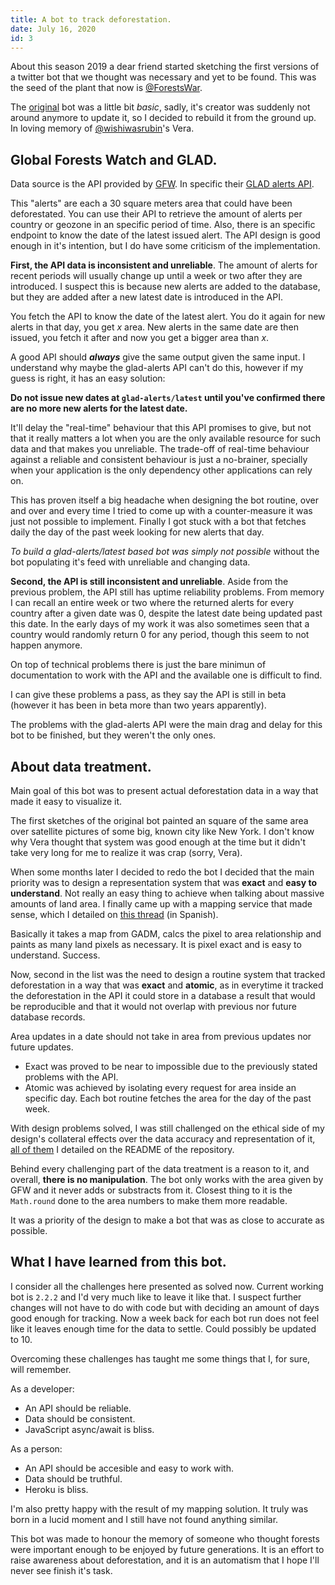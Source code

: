 ```yaml
---
title: A bot to track deforestation.
date: July 16, 2020
id: 3
---
```


About this season 2019 a dear friend started sketching the first versions of a twitter bot that we thought was necessary and yet to be found. This was the seed of the plant that now is [@ForestsWar](https://twitter.com/ForestsWar).

The [original](https://gitlab.com/wishiwasrubin/fwbot) bot was a little bit *basic*, sadly, it's creator was suddenly not around anymore to update it, so I decided to rebuild it from the ground up. In loving memory of [@wishiwasrubin](http://gitlab.com/wishiwasrubin)'s Vera.

## Global Forests Watch and GLAD.
Data source is the API provided by [GFW](http://globalforestwatch.org). In specific their [GLAD alerts API](http://gfw-api.github.io/swagger-ui/?url=https://raw.githubusercontent.com/gfw-api/gfw-glad-alerts-api/master/app/microservice/swagger.yml#/GLAD).

This "alerts" are each a 30 square meters area that could have been deforestated. You can use their API to retrieve the amount of alerts per country or geozone in an specific period of time. Also, there is an specific endpoint to know the date of the latest issued alert. The API design is good enough in it's intention, but I do have some criticism of the implementation.

**First, the API data is inconsistent and unreliable**. The amount of alerts for recent periods will usually change up until a week or two after they are introduced. I suspect this is because new alerts are added to the database, but they are added after a new latest date is introduced in the API. 

You fetch the API to know the date of the latest alert. You do it again for new alerts in that day, you get *x* area. New alerts in the same date are then issued, you fetch it after and now you get a bigger area than *x*.

A good API should ***always*** give the same output given the same input. I understand why maybe the glad-alerts API can't do this, however if my guess is right, it has an easy solution:

**Do not issue new dates at `glad-alerts/latest` until you've confirmed there are no more new alerts for the latest date.**

It'll delay the "real-time" behaviour that this API promises to give, but not that it really matters a lot when you are the only available resource for such data and that makes you unreliable. The trade-off of real-time behaviour against a reliable and consistent behaviour is just a no-brainer, specially when your application is the only dependency other applications can rely on.

This has proven itself a big headache when designing the bot routine, over and over and every time I tried to come up with a counter-measure it was just not possible to implement. Finally I got stuck with a bot that fetches daily the day of the past week looking for new alerts that day.

*To build a glad-alerts/latest based bot was simply not possible* without the bot populating it's feed with unreliable and changing data.

**Second, the API is still inconsistent and unreliable**. Aside from the previous problem, the API still has uptime reliability problems. From memory I can recall an entire week or two where the returned alerts for every country after a given date was 0, despite the latest date being updated past this date. In the early days of my work it was also sometimes seen that a country would randomly return 0 for any period, though this seem to not happen anymore.

On top of technical problems there is just the bare minimun of documentation to work with the API and the available one is difficult to find.

I can give these problems a pass, as they say the API is still in beta (however it has been in beta more than two years apparently).

The problems with the glad-alerts API were the main drag and delay for this bot to be finished, but they weren't the only ones.

## About data treatment.
Main goal of this bot was to present actual deforestation data in a way that made it easy to visualize it.

The first sketches of the original bot painted an square of the same area over satellite pictures of some big, known city like New York. I don't know why Vera thought that system was good enough at the time but it didn't take very long for me to realize it was crap (sorry, Vera).

When some months later I decided to redo the bot I decided that the main priority was to design a representation system that was **exact** and **easy to understand**. Not really an easy thing to achieve when talking about massive amounts of land area. I finally came up with a mapping service that made sense, which I detailed on [this thread](https://twitter.com/facutxt/status/1216180176259895296) (in Spanish).

Basically it takes a map from GADM, calcs the pixel to area relationship and paints as many land pixels as necessary. It is pixel exact and is easy to understand. Success.

Now, second in the list was the need to design a routine system that tracked deforestation in a way that was **exact** and **atomic**, as in everytime it tracked the deforestation in the API it could store in a database a result that would be reproducible and that it would not overlap with previous nor future database records.

Area updates in a date should not take in area from previous updates nor future updates.

* Exact was proved to be near to impossible due to the previously stated problems with the API.
* Atomic was achieved by isolating every request for area inside an specific day. Each bot routine fetches the area for the day of the past week.

With design problems solved, I was still challenged on the ethical side of my design's collateral effects over the data accuracy and representation of it, [all of them](https://github.com/subiabre/forestswar#concerns-about-accuracy-and-processing-of-data) I detailed on the README of the repository.

Behind every challenging part of the data treatment is a reason to it, and overall, **there is no manipulation**. The bot only works with the area given by GFW and it never adds or substracts from it. Closest thing to it is the `Math.round` done to the area numbers to make them more readable.

It was a priority of the design to make a bot that was as close to accurate as possible.

## What I have learned from this bot.
I consider all the challenges here presented as solved now. Current working bot is `2.2.2` and I'd very much like to leave it like that. I suspect further changes will not have to do with code but with deciding an amount of days good enough for tracking. Now a week back for each bot run does not feel like it leaves enough time for the data to settle. Could possibly be updated to 10.

Overcoming these challenges has taught me some things that I, for sure, will remember.

As a developer:
- An API should be reliable.
- Data should be consistent.
- JavaScript async/await is bliss.

As a person:
- An API should be accesible and easy to work with.
- Data should be truthful.
- Heroku is bliss.

I'm also pretty happy with the result of my mapping solution. It truly was born in a lucid moment and I still have not found anything similar.

This bot was made to honour the memory of someone who thought forests were important enough to be enjoyed by future generations. It is an effort to raise awareness about deforestation, and it is an automatism that I hope I'll never see finish it's task.
